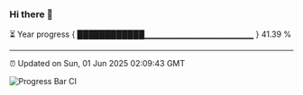 ### Hi there 👋

⏳ Year progress { ████████████▁▁▁▁▁▁▁▁▁▁▁▁▁▁▁▁▁▁ } 41.39 %

---

⏰ Updated on Sun, 01 Jun 2025 02:09:43 GMT

![Progress Bar CI](https://github.com/liununu/liununu/workflows/Progress%20Bar%20CI/badge.svg)
